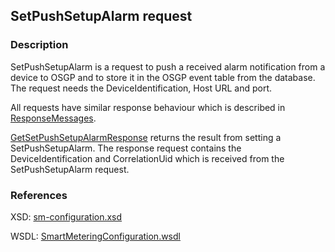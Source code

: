 ## SetPushSetupAlarm request

### Description
SetPushSetupAlarm is a request to push a received alarm notification from a device to OSGP and to store it in the OSGP event table from the database. The request needs the DeviceIdentification, Host URL and port.

All requests have similar response behaviour which is described in [ResponseMessages](./ResponseMessages.md).

[GetSetPushSetupAlarmResponse](GetSetPushSetupAlarmResponse.md) returns the result from setting a SetPushSetupAlarm. The response request contains the DeviceIdentification and CorrelationUid which is received from the SetPushSetupAlarm request.

### References

XSD: [sm-configuration.xsd](https://github.com/OSGP/Platform/blob/development/osgp-adapter-ws-smartmetering/src/main/webapp/WEB-INF/wsdl/smartmetering/schemas/sm-configuration.xsd)

WSDL: [SmartMeteringConfiguration.wsdl](https://github.com/OSGP/Platform/blob/development/osgp-adapter-ws-smartmetering/src/main/webapp/WEB-INF/wsdl/smartmetering/SmartMeteringConfiguration.wsdl)

